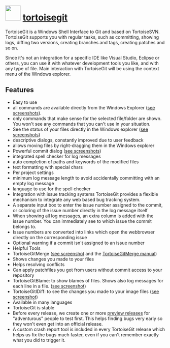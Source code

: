 ﻿# <img src="https://cdn.jsdelivr.net/gh/chocolatey/chocolatey-coreteampackages@25a40985eb12778b130d754058887895f8b1bc40/icons/tortoisegit.png" width="48" height="48"/> [tortoisegit](https://chocolatey.org/packages/tortoisegit)


TortoiseGit is a Windows Shell Interface to Git and based on TortoiseSVN.
TortoiseGit supports you with regular tasks, such as committing, showing logs, diffing two versions, creating branches and tags, creating patches and so on.

Since it's not an integration for a specific IDE like Visual Studio, Eclipse or others, you can use it with whatever development tools you like, and with any type of file.
Main interaction with TortoiseGit will be using the context menu of the Windows explorer.

## Features

* Easy to use
* all commands are available directly from the Windows Explorer ([see screenshots](https://tortoisegit.org/about/screenshots/#Explorer_integration)).
* only commands that make sense for the selected file/folder are shown. You won't see any commands that you can't use in your situation.
* See the status of your files directly in the Windows explorer ([see screenshots](https://tortoisegit.org/about/screenshots/#Overlay_icons_in_explorer))
* descriptive dialogs, constantly improved due to user feedback
* allows moving files by right-dragging them in the Windows explorer
* Powerful commit dialog ([see screenshots](https://tortoisegit.org/about/screenshots/#Commit_Dialog))
* integrated spell checker for log messages
* auto completion of paths and keywords of the modified files
* text formatting with special chars
* Per project settings
* minimum log message length to avoid accidentally committing with an empty log message
* language to use for the spell checker
* Integration with issue tracking systems
TortoiseGit provides a flexible mechanism to integrate any web based bug tracking system.
* A separate input box to enter the issue number assigned to the commit, or coloring of the issue number directly in the log message itself
* When showing all log messages, an extra column is added with the issue number. You can immediately see to which issue the commit belongs to.
* Issue numbers are converted into links which open the webbrowser directly on the corresponding issue
* Optional warning if a commit isn't assigned to an issue number
* Helpful Tools
* TortoiseGitMerge ([see screenshot](https://tortoisegit.org/about/screenshots/#TortoiseGitMerge) and the [TortoiseGitMerge manual](https://tortoisegit.org/docs/tortoisegitmerge/))
* Shows changes you made to your files
* Helps resolving conflicts
* Can apply patchfiles you got from users without commit access to your repository
* TortoiseGitBlame: to show blames of files. Shows also log messages for each line in a file. ([see screenshot](https://tortoisegit.org/about/screenshots/#TortoiseGitBlame))
* TortoiseGitIDiff: to see the changes you made to your image files ([see screenshot](https://tortoisegit.org/about/screenshots/#TortoiseGitMerge))
* Available in many languages
* TortoiseGit is stable
* Before every release, we create one or more [preview releases](https://download.tortoisegit.org/tgit/previews/) for "adventurous" people to test first. This helps finding bugs very early so they won't even get into an official release.
* A custom crash report tool is included in every TortoiseGit release which helps us fix the bugs much faster, even if you can't remember exactly what you did to trigger it.

